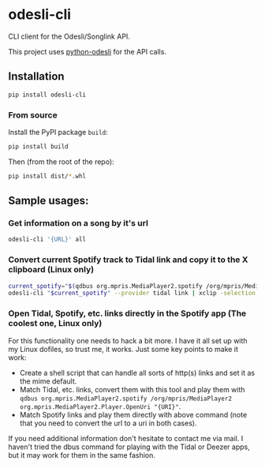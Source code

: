 # odesli-cli

CLI client for the Odesli/Songlink API.

This project uses [python-odesli](https://github.com/fabian-thomas/python-odesli) for the API calls.

## Installation

```bash
pip install odesli-cli
```

### From source

Install the PyPI package `build`:
```bash
pip install build
```

Then (from the root of the repo):
```bash
pip install dist/*.whl
```

## Sample usages:

### Get information on a song by it's url
```bash
odesli-cli '{URL}' all
```

### Convert current Spotify track to Tidal link and copy it to the X clipboard (Linux only)
```bash
current_spotify="$(qdbus org.mpris.MediaPlayer2.spotify /org/mpris/MediaPlayer2 org.mpris.MediaPlayer2.Player.Metadata | grep xesam:url |  awk '{print $2}')"
odesli-cli "$current_spotify" --provider tidal link | xclip -selection clipboard
```

### Open Tidal, Spotify, etc. links directly in the Spotify app (The coolest one, Linux only)
For this functionality one needs to hack a bit more. I have it all set up with my Linux dofiles, so trust me, it works.
Just some key points to make it work:
- Create a shell script that can handle all sorts of http(s) links and set it as the mime default.
- Match Tidal, etc. links, convert them with this tool and play them with `qdbus org.mpris.MediaPlayer2.spotify /org/mpris/MediaPlayer2 org.mpris.MediaPlayer2.Player.OpenUri "{URI}"`.
- Match Spotify links and play them directly with above command (note that you need to convert the url to a uri in both cases).

If you need additional information don't hesitate to contact me via mail. I haven't tried the dbus command for playing with the Tidal or Deezer apps, but it may work for them in the same fashion.
